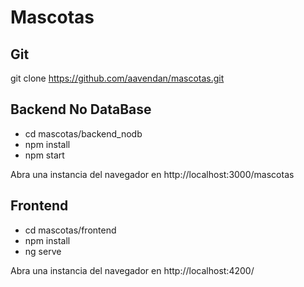 # Mascotas

## Git

git clone https://github.com/aavendan/mascotas.git

## Backend No DataBase

* cd mascotas/backend_nodb
* npm install
* npm start

Abra una instancia del navegador en http://localhost:3000/mascotas

## Frontend

* cd mascotas/frontend
* npm install
* ng serve

Abra una instancia del navegador en http://localhost:4200/
